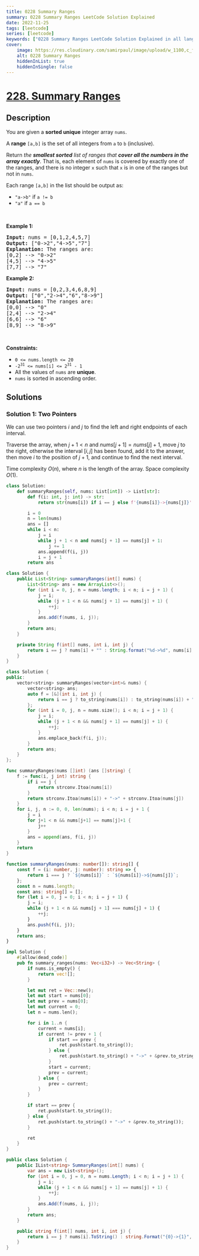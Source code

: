 ```yaml
---
title: 0228 Summary Ranges
summary: 0228 Summary Ranges LeetCode Solution Explained
date: 2022-11-25
tags: [leetcode]
series: [leetcode]
keywords: ["0228 Summary Ranges LeetCode Solution Explained in all languages", "0228 Summary Ranges", "LeetCode", "leetcode solution in Python3 C++ Java Go PHP Ruby Swift TypeScript Rust C# JavaScript C", "GeeksforGeeks", "InterviewBit", "Coding Ninjas", "HackerRank", "HackerEarth", "CodeChef", "TopCoder", "AlgoExpert", "freeCodeCamp", "Codeforces", "GitHub", "AtCoder", "Samir Paul"]
cover:
    image: https://res.cloudinary.com/samirpaul/image/upload/w_1100,c_fit,co_rgb:FFFFFF,l_text:Arial_75_bold:0228 Summary Ranges - Solution Explained/problem-solving.webp
    alt: 0228 Summary Ranges
    hiddenInList: true
    hiddenInSingle: false
---
```



# [228. Summary Ranges](https://leetcode.com/problems/summary-ranges)


## Description

<p>You are given a <strong>sorted unique</strong> integer array <code>nums</code>.</p>

<p>A <strong>range</strong> <code>[a,b]</code> is the set of all integers from <code>a</code> to <code>b</code> (inclusive).</p>

<p>Return <em>the <strong>smallest sorted</strong> list of ranges that <strong>cover all the numbers in the array exactly</strong></em>. That is, each element of <code>nums</code> is covered by exactly one of the ranges, and there is no integer <code>x</code> such that <code>x</code> is in one of the ranges but not in <code>nums</code>.</p>

<p>Each range <code>[a,b]</code> in the list should be output as:</p>

<ul>
	<li><code>&quot;a-&gt;b&quot;</code> if <code>a != b</code></li>
	<li><code>&quot;a&quot;</code> if <code>a == b</code></li>
</ul>

<p>&nbsp;</p>
<p><strong class="example">Example 1:</strong></p>

<pre>
<strong>Input:</strong> nums = [0,1,2,4,5,7]
<strong>Output:</strong> [&quot;0-&gt;2&quot;,&quot;4-&gt;5&quot;,&quot;7&quot;]
<strong>Explanation:</strong> The ranges are:
[0,2] --&gt; &quot;0-&gt;2&quot;
[4,5] --&gt; &quot;4-&gt;5&quot;
[7,7] --&gt; &quot;7&quot;
</pre>

<p><strong class="example">Example 2:</strong></p>

<pre>
<strong>Input:</strong> nums = [0,2,3,4,6,8,9]
<strong>Output:</strong> [&quot;0&quot;,&quot;2-&gt;4&quot;,&quot;6&quot;,&quot;8-&gt;9&quot;]
<strong>Explanation:</strong> The ranges are:
[0,0] --&gt; &quot;0&quot;
[2,4] --&gt; &quot;2-&gt;4&quot;
[6,6] --&gt; &quot;6&quot;
[8,9] --&gt; &quot;8-&gt;9&quot;
</pre>

<p>&nbsp;</p>
<p><strong>Constraints:</strong></p>

<ul>
	<li><code>0 &lt;= nums.length &lt;= 20</code></li>
	<li><code>-2<sup>31</sup> &lt;= nums[i] &lt;= 2<sup>31</sup> - 1</code></li>
	<li>All the values of <code>nums</code> are <strong>unique</strong>.</li>
	<li><code>nums</code> is sorted in ascending order.</li>
</ul>

## Solutions

### Solution 1: Two Pointers

We can use two pointers $i$ and $j$ to find the left and right endpoints of each interval.

Traverse the array, when $j + 1 < n$ and $nums[j + 1] = nums[j] + 1$, move $j$ to the right, otherwise the interval $[i, j]$ has been found, add it to the answer, then move $i$ to the position of $j + 1$, and continue to find the next interval.

Time complexity $O(n)$, where $n$ is the length of the array. Space complexity $O(1)$.

<!-- tabs:start -->

```python
class Solution:
    def summaryRanges(self, nums: List[int]) -> List[str]:
        def f(i: int, j: int) -> str:
            return str(nums[i]) if i == j else f'{nums[i]}->{nums[j]}'

        i = 0
        n = len(nums)
        ans = []
        while i < n:
            j = i
            while j + 1 < n and nums[j + 1] == nums[j] + 1:
                j += 1
            ans.append(f(i, j))
            i = j + 1
        return ans
```

```java
class Solution {
    public List<String> summaryRanges(int[] nums) {
        List<String> ans = new ArrayList<>();
        for (int i = 0, j, n = nums.length; i < n; i = j + 1) {
            j = i;
            while (j + 1 < n && nums[j + 1] == nums[j] + 1) {
                ++j;
            }
            ans.add(f(nums, i, j));
        }
        return ans;
    }

    private String f(int[] nums, int i, int j) {
        return i == j ? nums[i] + "" : String.format("%d->%d", nums[i], nums[j]);
    }
}
```

```cpp
class Solution {
public:
    vector<string> summaryRanges(vector<int>& nums) {
        vector<string> ans;
        auto f = [&](int i, int j) {
            return i == j ? to_string(nums[i]) : to_string(nums[i]) + "->" + to_string(nums[j]);
        };
        for (int i = 0, j, n = nums.size(); i < n; i = j + 1) {
            j = i;
            while (j + 1 < n && nums[j + 1] == nums[j] + 1) {
                ++j;
            }
            ans.emplace_back(f(i, j));
        }
        return ans;
    }
};
```

```go
func summaryRanges(nums []int) (ans []string) {
	f := func(i, j int) string {
		if i == j {
			return strconv.Itoa(nums[i])
		}
		return strconv.Itoa(nums[i]) + "->" + strconv.Itoa(nums[j])
	}
	for i, j, n := 0, 0, len(nums); i < n; i = j + 1 {
		j = i
		for j+1 < n && nums[j+1] == nums[j]+1 {
			j++
		}
		ans = append(ans, f(i, j))
	}
	return
}
```

```ts
function summaryRanges(nums: number[]): string[] {
    const f = (i: number, j: number): string => {
        return i === j ? `${nums[i]}` : `${nums[i]}->${nums[j]}`;
    };
    const n = nums.length;
    const ans: string[] = [];
    for (let i = 0, j = 0; i < n; i = j + 1) {
        j = i;
        while (j + 1 < n && nums[j + 1] === nums[j] + 1) {
            ++j;
        }
        ans.push(f(i, j));
    }
    return ans;
}
```

```rust
impl Solution {
    #[allow(dead_code)]
    pub fn summary_ranges(nums: Vec<i32>) -> Vec<String> {
        if nums.is_empty() {
            return vec![];
        }

        let mut ret = Vec::new();
        let mut start = nums[0];
        let mut prev = nums[0];
        let mut current = 0;
        let n = nums.len();

        for i in 1..n {
            current = nums[i];
            if current != prev + 1 {
                if start == prev {
                    ret.push(start.to_string());
                } else {
                    ret.push(start.to_string() + "->" + &prev.to_string());
                }
                start = current;
                prev = current;
            } else {
                prev = current;
            }
        }

        if start == prev {
            ret.push(start.to_string());
        } else {
            ret.push(start.to_string() + "->" + &prev.to_string());
        }

        ret
    }
}
```

```cs
public class Solution {
    public IList<string> SummaryRanges(int[] nums) {
        var ans = new List<string>();
        for (int i = 0, j = 0, n = nums.Length; i < n; i = j + 1) {
            j = i;
            while (j + 1 < n && nums[j + 1] == nums[j] + 1) {
                ++j;
            }
            ans.Add(f(nums, i, j));
        }
        return ans;
    }

    public string f(int[] nums, int i, int j) {
        return i == j ? nums[i].ToString() : string.Format("{0}->{1}", nums[i], nums[j]);
    }
}
```

<!-- tabs:end -->

<!-- end -->
